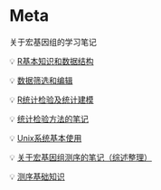 # Meta

关于宏基因组的学习笔记

:bulb:  [R基本知识和数据结构](https://github.com/Zhang-EK/Meta/blob/main/R_course1.R)

:bulb:  [数据筛选和编辑](https://github.com/Zhang-EK/Meta/blob/main/R_course2.R)

:bulb:  [R统计检验及统计建模](https://github.com/Zhang-EK/Meta/blob/main/R_course3.R)  

:bulb:  [统计检验方法的笔记](https://github.com/Zhang-EK/Meta/blob/main/test.method.md)

:bulb:  [Unix系统基本使用](https://zhang-ek.github.io/2022/12/01/Unix_intro/)  

:bulb: [关于宏基因组测序的笔记（综述整理）](https://github.com/Zhang-EK/Metagenome-markdown/blob/main/Metagenome%20.md)

:bulb: [测序基础知识](https://github.com/Zhang-EK/Metagenome-markdown/blob/main/宏基因组基础知识.md)
